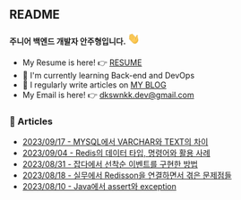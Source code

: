 
## README

#### 주니어 백엔드 개발자 안주형입니다. <img src="https://raw.githubusercontent.com/ABSphreak/ABSphreak/master/gifs/Hi.gif" width="22">
- My Resume is here! 👉 [RESUME](https://dkswnkk.notion.site/fdffe98cbe714c818dc1b009cca9b5ed?pvs=4)
- 🌱 I'm currently learning Back-end and DevOps
- 📝 I regularly write articles on [MY BLOG](https://dkswnkk.tistory.com/)
- My Email is here! 👉  dkswnkk.dev@gmail.com

### 📖 Articles
- [2023/09/17 - MYSQL에서 VARCHAR와 TEXT의 차이](https://dkswnkk.tistory.com/714) <br/>
- [2023/09/04 - Redis의 데이터 타입, 명령어와 활용 사례](https://dkswnkk.tistory.com/713) <br/>
- [2023/08/31 - 잡다에서 선착순 이벤트를 구현한 방법](https://dkswnkk.tistory.com/712) <br/>
- [2023/08/18 - 실무에서 Redisson을 연결하면서 겪은 문제점들](https://dkswnkk.tistory.com/711) <br/>
- [2023/08/10 - Java에서 assert와 exception](https://dkswnkk.tistory.com/710) <br/>
